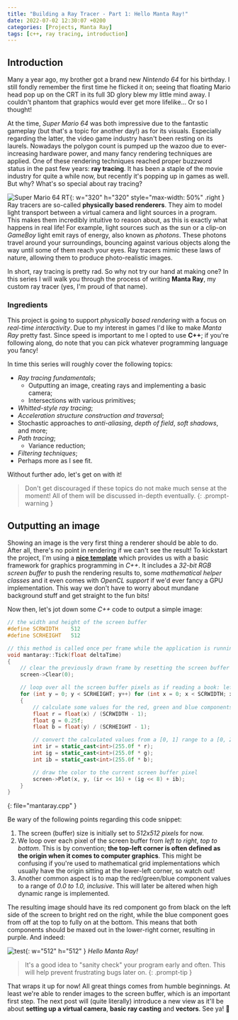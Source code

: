 ```yaml
---
title: "Building a Ray Tracer - Part 1: Hello Manta Ray!"
date: 2022-07-02 12:30:07 +0200
categories: [Projects, Manta Ray]
tags: [c++, ray tracing, introduction]
---
```


## Introduction
Many a year ago, my brother got a brand new *Nintendo 64* for his birthday. I still fondly remember the first time he flicked it on; seeing that floating Mario head pop up on the CRT in its full 3D glory blew my little mind away. I couldn't phantom that graphics would ever get more lifelike... Or so I thought!

At the time, *Super Mario 64* was both impressive due to the fantastic gameplay (but that's a topic for another day!) as for its visuals. Especially regarding the latter, the video game industry hasn't been resting on its laurels. Nowadays the polygon count is pumped up the wazoo due to ever-increasing hardware power, and many fancy rendering techniques are applied. One of these rendering techniques reached proper buzzword status in the past few years: **ray tracing**. It has been a staple of the movie industry for quite a while now, but recently it's popping up in games as well. But why? What's so special about ray tracing?

![Super Mario 64 RT](https://media.techeblog.com/images/nintendo-super-mario-64-ray-tracing-modding.jpg){: w="320" h="320" style="max-width: 50%" .right }
Ray tracers are so-called **physically based renderers**. They aim to model light transport between a virtual camera and light sources in a program. This makes them incredibly intuitive to reason about, as this is exactly what happens in real life! For example, light sources such as the sun or a clip-on *GameBoy* light emit rays of energy, also known as *photons*. These photons travel around your surroundings, bouncing against various objects along the way until some of them reach your eyes. Ray tracers mimic these laws of nature, allowing them to produce photo-realistic images.

In short, ray tracing is pretty rad. So why not try our hand at making one? In this series I will walk you through the process of writing **Manta Ray**, my custom ray tracer (yes, I'm proud of that name).

### Ingredients
This project is going to support *physically based rendering* with a focus on *real-time interactivity*. Due to my interest in games I'd like to make *Manta Ray* pretty fast. Since speed is important to me I opted to use **C++**; if you're following along, do note that you can pick whatever programming language you fancy!

In time this series will roughly cover the following topics:
- *Ray tracing fundamentals*;
  - Outputting an image, creating rays and implementing a basic camera;
  - Intersections with various primitives;
- *Whitted-style ray tracing*;
- *Acceleration structure construction and traversal*;
- Stochastic approaches to *anti-aliasing*, *depth of field*, *soft shadows*, and more;
- *Path tracing*;
  - Variance reduction;
- *Filtering techniques*;
- Perhaps more as I see fit.

Without further ado, let's get on with it!

> Don't get discouraged if these topics do not make much sense at the moment! All of them will be discussed in-depth eventually.
{: .prompt-warning }

## Outputting an image
Showing an image is the very first thing a renderer should be able to do. After all, there's no point in rendering if we can't see the result! To kickstart the project, I'm using a [**nice template**](https://github.com/jbikker/advgrtmpl8) which provides us with a basic framework for graphics programming in *C++*. It includes a *32-bit RGB screen buffer* to push the rendering results to, some *mathematical helper classes* and it even comes with *OpenCL support* if we'd ever fancy a GPU implementation. This way we don't have to worry about mundane background stuff and get straight to the fun bits!

Now then, let's jot down some *C++* code to output a simple image:

```c++
// the width and height of the screen buffer
#define SCRWIDTH    512
#define SCRHEIGHT   512

// this method is called once per frame while the application is running
void mantaray::Tick(float deltaTime)
{
    // clear the previously drawn frame by resetting the screen buffer to black
    screen->Clear(0);

    // loop over all the screen buffer pixels as if reading a book: left->right, top->bottom
    for (int y = 0; y < SCRHEIGHT; y++) for (int x = 0; x < SCRWIDTH; x++)
    {
        // calculate some values for the red, green and blue components of a pixel
        float r = float(x) / (SCRWIDTH - 1);
        float g = 0.25f;
        float b = float(y) / (SCRHEIGHT - 1);

        // convert the calculated values from a [0, 1] range to a [0, 255] RGB range
        int ir = static_cast<int>(255.0f * r);
        int ig = static_cast<int>(255.0f * g);
        int ib = static_cast<int>(255.0f * b);

        // draw the color to the current screen buffer pixel
        screen->Plot(x, y, (ir << 16) + (ig << 8) + ib);
    }
}
```
{: file="mantaray.cpp" }

Be wary of the following points regarding this code snippet:

1. The screen (buffer) size is initially set to *512x512 pixels* for now.
2. We loop over each pixel of the screen buffer from *left to right*, *top to bottom*. This is by convention; **the top-left corner is often defined as the origin when it comes to computer graphics**. This might be confusing if you're used to mathematical grid implementations which usually have the origin sitting at the lower-left corner, so watch out!
3. Another common aspect is to map the red/green/blue component values to a range of *0.0 to 1.0, inclusive*. This will later be altered when high dynamic range is implemented.

The resulting image should have its red component go from black on the left side of the screen to bright red on the right, while the blue component goes from off at the top to fully on at the bottom. This means that both components should be maxed out in the lower-right corner, resulting in purple. And indeed:

![test](https://i.postimg.cc/G2HxcMqr/2022-07-01-hello-manta-ray.png){: w="512" h="512" }
_Hello Manta Ray!_

> It's a good idea to "sanity check" your program early and often. This will help prevent frustrating bugs later on.
{: .prompt-tip }

That wraps it up for now! All great things comes from humble beginnings. At least we're able to render images to the screen buffer, which is an important first step. The next post will (quite literally) introduce a new view as it'll be about **setting up a virtual camera**, **basic ray casting** and **vectors**. See ya! 🐋